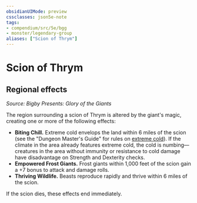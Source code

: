 ```yaml
---
obsidianUIMode: preview
cssclasses: json5e-note
tags:
- compendium/src/5e/bgg
- monster/legendary-group
aliases: ["Scion of Thrym"]
---
```

# Scion of Thrym

## Regional effects
_Source: Bigby Presents: Glory of the Giants_

The region surrounding a scion of Thrym is altered by the giant's magic, creating one or more of the following effects:

- **Biting Chill.** Extreme cold envelops the land within 6 miles of the scion (see the "Dungeon Master's Guide" for rules on [extreme cold](/compendium/traps-hazards/extreme-cold.md)). If the climate in the area already features extreme cold, the cold is numbing—creatures in the area without immunity or resistance to cold damage have disadvantage on Strength and Dexterity checks.  
- **Empowered Frost Giants.** Frost giants within 1,000 feet of the scion gain a +7 bonus to attack and damage rolls.  
- **Thriving Wildlife.** Beasts reproduce rapidly and thrive within 6 miles of the scion.  

If the scion dies, these effects end immediately.